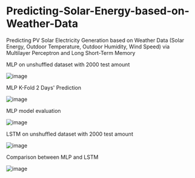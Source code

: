 # Predicting-Solar-Energy-based-on-Weather-Data
Predicting PV Solar Electricity Generation based on Weather Data (Solar Energy, Outdoor Temperature, Outdoor Humidity, Wind Speed) via Multilayer Perceptron and Long Short-Term Memory

MLP on unshuffled dataset with 2000 test amount

![image](https://github.com/redemptionwxy/Predicting-Solar-Energy-based-on-Weather-Data/blob/master/Images/Unshuffled_MLP_Result.png)



MLP K-Fold 2 Days' Prediction

![image](https://github.com/redemptionwxy/Predicting-Solar-Energy-based-on-Weather-Data/blob/master/Images/2%20Days'%20MLP%20Prediction.png)



MLP model evaluation

![image](https://github.com/redemptionwxy/Predicting-Solar-Energy-based-on-Weather-Data/blob/master/Images/MLP_Evaluation.png)



LSTM on unshuffled dataset with 2000 test amount

![image](https://github.com/redemptionwxy/Predicting-Solar-Energy-based-on-Weather-Data/blob/master/Images/Unshuffled_LSTM_Result.png)



Comparison between MLP and LSTM

![image](https://github.com/redemptionwxy/Predicting-Solar-Energy-based-on-Weather-Data/blob/master/Images/Comparison%20Between%20MLP%20and%20LSTM.png)
